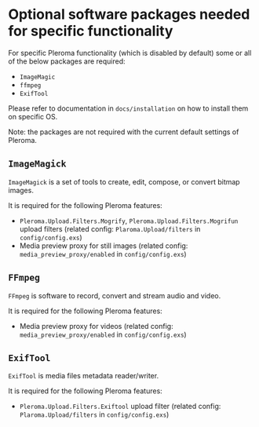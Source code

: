 # Optional software packages needed for specific functionality

For specific Pleroma functionality (which is disabled by default) some or all of the below packages are required:
  * `ImageMagic`
  * `ffmpeg`
  * `ExifTool`

Please refer to documentation in `docs/installation` on how to install them on specific OS.

Note: the packages are not required with the current default settings of Pleroma.

## `ImageMagick`

`ImageMagick` is a set of tools to create, edit, compose, or convert bitmap images.

It is required for the following Pleroma features:
  * `Pleroma.Upload.Filters.Mogrify`, `Pleroma.Upload.Filters.Mogrifun` upload filters (related config: `Plaroma.Upload/filters` in `config/config.exs`)
  * Media preview proxy for still images (related config: `media_preview_proxy/enabled` in `config/config.exs`)

## `FFmpeg`

`FFmpeg` is software to record, convert and stream audio and video.

It is required for the following Pleroma features:
  * Media preview proxy for videos (related config: `media_preview_proxy/enabled` in `config/config.exs`)

## `ExifTool`

`ExifTool` is media files metadata reader/writer.

It is required for the following Pleroma features:
  * `Pleroma.Upload.Filters.Exiftool` upload filter (related config: `Plaroma.Upload/filters` in `config/config.exs`)
